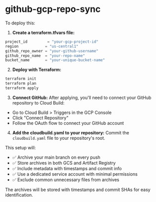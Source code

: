 # github-gcp-repo-sync

To deploy this:

1. **Create a terraform.tfvars file:**
````terraform
project_id         = "your-gcp-project-id"
region            = "us-central1"
github_repo_owner = "your-github-username"
github_repo_name  = "your-repo-name"
bucket_name       = "your-unique-bucket-name"
````

2. **Deploy with Terraform:**
```bash
terraform init
terraform plan
terraform apply
```

3. **Connect GitHub:**
After applying, you'll need to connect your GitHub repository to Cloud Build:
- Go to Cloud Build > Triggers in the GCP Console
- Click "Connect Repository"
- Follow the OAuth flow to connect your GitHub account

4. **Add the cloudbuild.yaml to your repository:**
Commit the `cloudbuild.yaml` file to your repository's root.

This setup will:
- ✅ Archive your main branch on every push
- ✅ Store archives in both GCS and Artifact Registry
- ✅ Include metadata with timestamps and commit info
- ✅ Use a dedicated service account with minimal permissions
- ✅ Exclude common unnecessary files from archives

The archives will be stored with timestamps and commit SHAs for easy identification.
